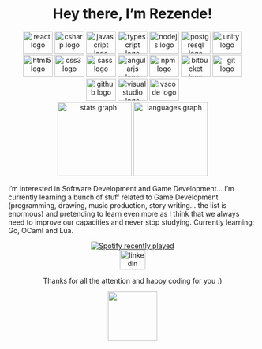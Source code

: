 <h1 align="center">Hey there, I’m Rezende!</h1>

<div align="center">
  <img src="https://cdn.jsdelivr.net/gh/devicons/devicon/icons/react/react-original-wordmark.svg" height="45" width="60" alt="react logo"  />
  <img src="https://cdn.jsdelivr.net/gh/devicons/devicon/icons/csharp/csharp-original.svg" height="45" width="60" alt="csharp logo"  />
  <img src="https://cdn.jsdelivr.net/gh/devicons/devicon/icons/javascript/javascript-plain.svg" height="45" width="60" alt="javascript logo"  />
  <img src="https://cdn.jsdelivr.net/gh/devicons/devicon/icons/typescript/typescript-original.svg" height="45" width="60" alt="typescript logo"  />
  <img src="https://cdn.jsdelivr.net/gh/devicons/devicon/icons/nodejs/nodejs-plain-wordmark.svg" height="45" width="60" alt="nodejs logo"  />
  <img src="https://cdn.jsdelivr.net/gh/devicons/devicon/icons/postgresql/postgresql-plain-wordmark.svg" height="45" width="60" alt="postgresql logo"  />
  <img src="https://cdn.jsdelivr.net/gh/devicons/devicon/icons/unity/unity-original-wordmark.svg" height="45" width="60" alt="unity logo"  />
  <img src="https://cdn.jsdelivr.net/gh/devicons/devicon/icons/html5/html5-plain-wordmark.svg" height="45" width="60" alt="html5 logo"  />
  <img src="https://cdn.jsdelivr.net/gh/devicons/devicon/icons/css3/css3-plain-wordmark.svg" height="45" width="60" alt="css3 logo"  />
  <img src="https://cdn.jsdelivr.net/gh/devicons/devicon/icons/sass/sass-original.svg" height="45" width="60" alt="sass logo"  />
  <img src="https://cdn.jsdelivr.net/gh/devicons/devicon/icons/angularjs/angularjs-original.svg" height="45" width="60" alt="angularjs logo"  />
  <img src="https://cdn.jsdelivr.net/gh/devicons/devicon/icons/npm/npm-original-wordmark.svg" height="45" width="60" alt="npm logo"  />
  <img src="https://cdn.jsdelivr.net/gh/devicons/devicon/icons/bitbucket/bitbucket-original-wordmark.svg" height="45" width="60" alt="bitbucket logo"  />
  <img src="https://cdn.jsdelivr.net/gh/devicons/devicon/icons/git/git-plain-wordmark.svg" height="45" width="60" alt="git logo"  />
  <img src="https://cdn.jsdelivr.net/gh/devicons/devicon/icons/github/github-original-wordmark.svg" height="45" width="60" alt="github logo"  />
  <img src="https://cdn.jsdelivr.net/gh/devicons/devicon/icons/visualstudio/visualstudio-plain.svg" height="45" width="60" alt="visualstudio logo"  />
  <img src="https://cdn.jsdelivr.net/gh/devicons/devicon/icons/vscode/vscode-original.svg" height="45" width="60" alt="vscode logo"  />
</div>


<div align="center">
  <img src="https://github-readme-stats.vercel.app/api?hide_title=false&hide_rank=true&show_icons=true&include_all_commits=false&count_private=true&disable_animations=false&theme=dracula&locale=en&hide_border=false&username=vrezendedev" height="150" alt="stats graph"  />
  <img src="https://github-readme-stats.vercel.app/api/top-langs?locale=en&hide_title=false&layout=compact&card_width=320&langs_count=5&theme=dracula&hide_border=false&username=vrezendedev" height="150" alt="languages graph"  />
</div>


<p align="left">I’m interested in Software Development and Game Development... I’m currently learning a bunch of stuff related to Game Development (programming, drawing, music production, story writing... the list is enormous) and pretending to learn even more as I think that we always need to improve our capacities and never stop studying. Currently learning: Go, OCaml and Lua.</p>


<div align="center">
  <a href="https://open.spotify.com/user/kru8umga2xlpfwz2wrreufz1a">
    <img src="https://spotify-recently-played-readme.vercel.app/api?user=kru8umga2xlpfwz2wrreufz1a" alt="Spotify recently played"  />
  </a>
</div>

<div align="center">
  <a href="https://www.linkedin.com/in/vinicius-inacio-rezende/" target="_blank">
    <img src="https://raw.githubusercontent.com/maurodesouza/profile-readme-generator/master/src/assets/icons/social/linkedin/default.svg" width="52" height="40" alt="linkedin logo"  />
  </a>
</div>

<p align="center">Thanks for all the attention and happy coding for you :)</p>

<div align="center">
  <img height="100" src="https://c.tenor.com/AGgVj_aylZUAAAAd/coraline-dad.gif"/>
</div>

